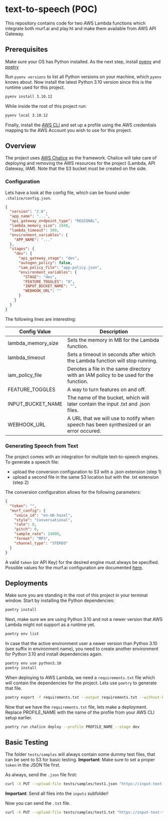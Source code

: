 # text-to-speech (POC)

This repository contains code for two AWS Lambda functions which integrate both
murf.ai and play.ht and make them available from AWS API Gateway.

## Prerequisites

Make sure your OS has Python installed. As the next step, install [pyenv](https://github.com/pyenv/pyenv#installation) and
[poetry](https://python-poetry.org/docs/#installation)

Run `pyenv versions` to list all Python versions on your machine, which `pyenv` knows about. Now install the latest
Python 3.10 version since this is the runtime used for this project.

```bash
pyenv install 3.10.12
```

While inside the root of this project run:

```bash
pyenv local 3.10.12
```

Finally, install the [AWS CLI](https://docs.aws.amazon.com/cli/latest/userguide/getting-started-install.html) and set up a profile
using the AWS credentials mapping to the AWS Account you wish to use for this project.

## Overview

The project uses [AWS Chalice](https://aws.github.io/chalice/) as the framework. Chalice will take care of deploying and removing the
AWS resources for the project (Lambda, API Gateway, IAM). Note that the S3 bucket must be created on the side.


### Configuration

Lets have a look at the config file, which can be found under `.chalice/config.json`.

```json
{
  "version": "2.0",
  "app_name": "...",
  "api_gateway_endpoint_type": "REGIONAL",
  "lambda_memory_size": 2048,
  "lambda_timeout": 300,
  "environment_variables": {
    "APP_NAME": "..."
  },
  "stages": {
    "dev": {
      "api_gateway_stage": "dev",
      "autogen_policy": false,
      "iam_policy_file": "app-policy.json",
      "environment_variables": {
        "STAGE": "dev",
        "FEATURE_TOGGLES": "0",
        "INPUT_BUCKET_NAME": "",
        "WEBHOOK_URL": ""
      }
    }
  }
}
```

The following lines are interesting:

| Config Value       | Description                                                                            |
|--------------------|----------------------------------------------------------------------------------------|
| lambda_memory_size | Sets the memory in MB for the Lambda function.                                         |
| lambda_timeout     | Sets a timeout in seconds after which the Lambda function will stop running.           |
| iam_policy_file    | Denotes a file in the same directory with an IAM policy to be used for the function.   |
| FEATURE_TOGGLES    | A way to turn features on and off.                                                     |
| INPUT_BUCKET_NAME  | The name of the bucket, which will later contain the input .txt and .json files.       |
| WEBHOOK_URL        | A URL that we will use to notify when speech has been synthesized or an error occured. |

### Generating Speech from Text

The project comes with an integration for multiple text-to-speech engines. To generate a speech file:
- upload the conversion configuration to S3 with a .json extension (step 1)
- upload a second file in the same S3 location but with the .txt extension (step 2)

The conversion configuration allows for the following parameters:

```json
{
  "token": "",
  "murf_config": {
    "voice_id": "en-UK-hazel",
    "style": "Conversational",
    "rate": 0,
    "pitch": 0,
    "sample_rate": 24000,
    "format": "MP3",
    "channel_type": "STEREO"
  }
}
```

A valid `token` (or API Key) for the desired engine must always be specified. 
Possible values for the murf.ai configuration are documented [here](https://murf.ai/api/docs/api-reference/generate-with-key).


## Deployments

Make sure you are standing in the root of this project in your terminal window. Start by installing the Python dependencies:

```bash
poetry install
```

Next, make sure we are using Python 3.10 and not a newer version that AWS Lambda might not support as a runtime yet.

```bash
poetry env list 
```

In case that the active environment user a newer version than Python 3.10 (see suffix in environment name), you need to create another
environment for Python 3.10 and install dependencies again.

```bash
poetry env use python3.10
poetry install
```

When deploying to AWS Lambda, we need a `requirements.txt` file which will contain the dependencies for the project. Lets use `poetry`
to generate that file.

```bash
poetry export -f requirements.txt --output requirements.txt --without-hashes
```

Now that we have the `requirements.txt` file, lets make a deployment. Replace PROFILE_NAME with the name of the profile from your AWS CLI setup earlier.

```bash
poetry run chalice deploy --profile PROFILE_NAME --stage dev
```

## Basic Testing

The folder `tests/samples` will always contain some dummy test files, that can be sent to S3 for basic testing.
**Important**: Make sure to set a proper `token` in the JSON file first.

As always, send the `.json` file first:

```bash
curl -X PUT --upload-file tests/samples/test1.json "https://input-text-to-speech.s3.amazonaws.com/inputz/test1.json"
```

**Important**: Send all files into the `inputz` subfolder!

Now you can send the `.txt` file.

```bash
curl -X PUT --upload-file tests/samples/test1.txt "https://input-text-to-speech.s3.amazonaws.com/inputz/test1.txt"
```
